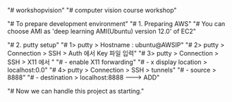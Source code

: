 "# workshopvision"
"# computer vision course workshop"

"# To prepare development environment"
"# 1. Preparing AWS"
"# You can choose AMI as 'deep learning AMI(Ubuntu) version 12.0' of EC2"

"# 2. putty setup"
"# 1> putty > Hostname : ubuntu@AWSIP"
"# 2> putty > Connection > SSH > Auth 에서 Key 파일 입력"
"# 3> putty > Connection > SSH > X11 에서 "
"#    - enable X11 forwarding"
"#    - x display location > localhost:0.0"
"# 4> putty > Connection > SSH > tunnels"
"#    - source > 8888"
"#    - destination > localhost:8888  ---> ADD"

"# Now we can handle this project as starting."
